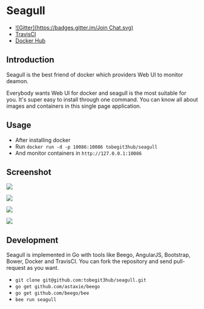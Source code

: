 
# Seagull

* [![Gitter](https://badges.gitter.im/Join Chat.svg)](https://gitter.im/tobegit3hub/seagull?utm_source=badge&utm_medium=badge&utm_campaign=pr-badge&utm_content=badge)
* [TravisCI]()
* [Docker Hub]()

## Introduction

Seagull is the best friend of docker which providers Web UI to monitor deamon.

Everybody wants Web UI for docker and seagull is the most suitable for you. It's super easy to install through one command. You can know all about images and containers in this single page application.

## Usage

* After installing docker
* Run `docker run -d -p 10086:10086 tobegit3hub/seagull`
* And monitor containers in `http://127.0.0.1:10086`

## Screenshot

![](https://raw.github.com/tobegit3hub/seagull/master/screenshot.png)

![](https://raw.github.com/tobegit3hub/seagull/master/static/img/containers-page.png)

![](https://raw.github.com/tobegit3hub/seagull/master/static/img/images-page.png)

![](https://raw.github.com/tobegit3hub/seagull/master/static/img/configuration-page.png)

## Development

Seagull is implemented in Go with tools like Beego, AngularJS, Bootstrap, Bower, Docker and TravisCI. You can fork the repository and send pull-request as you want.

* `git clone git@github.com:tobegit3hub/seagull.git`
* `go get github.com/astaxie/beego`
* `go get github.com/beego/bee`
* `bee run seagull`

